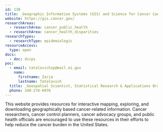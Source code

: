 ```yaml
---
id: 130
title: _Geographic Information Systems (GIS) and Science for Cancer Control
website: https://gis.cancer.gov/
researchAreas:
  - researchArea: cancer_public_health
  - researchArea: cancer_health_disparities
researchTypes:
  - researchType: epidemiologic
resourceAccess:
  type: open
docs:
  - doc: dccps
poc:
  - email: tatalovichzp@mail.ni.gov
    name:
      firstname: Zaria
      lastname: Tatalovich
  title: _Geospatial Scientist, Statistical Research & Applications Branch, Surveillance Research Program
  phone: 240-276-6976
---
```

This website provides resources for interactive mapping, exploring, and downloading geographically based cancer-related information. Cancer researchers, cancer control planners, cancer advocacy groups, and public health officials are encouraged to use these resources in their efforts to help reduce the cancer burden in the United States.

